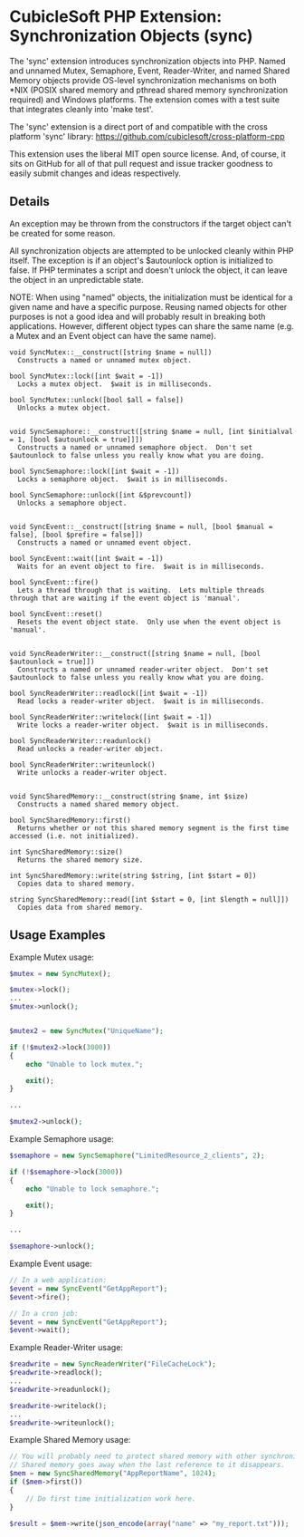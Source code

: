 CubicleSoft PHP Extension:  Synchronization Objects (sync)
==========================================================

The 'sync' extension introduces synchronization objects into PHP.  Named and unnamed Mutex, Semaphore, Event, Reader-Writer, and named Shared Memory objects provide OS-level synchronization mechanisms on both *NIX (POSIX shared memory and pthread shared memory synchronization required) and Windows platforms.  The extension comes with a test suite that integrates cleanly into 'make test'.

The 'sync' extension is a direct port of and compatible with the cross platform 'sync' library:  https://github.com/cubiclesoft/cross-platform-cpp

This extension uses the liberal MIT open source license.  And, of course, it sits on GitHub for all of that pull request and issue tracker goodness to easily submit changes and ideas respectively.

Details
-------

An exception may be thrown from the constructors if the target object can't be created for some reason.

All synchronization objects are attempted to be unlocked cleanly within PHP itself.  The exception is if an object's $autounlock option is initialized to false.  If PHP terminates a script and doesn't unlock the object, it can leave the object in an unpredictable state.

NOTE:  When using "named" objects, the initialization must be identical for a given name and have a specific purpose.  Reusing named objects for other purposes is not a good idea and will probably result in breaking both applications.  However, different object types can share the same name (e.g. a Mutex and an Event object can have the same name).

````
void SyncMutex::__construct([string $name = null])
  Constructs a named or unnamed mutex object.

bool SyncMutex::lock([int $wait = -1])
  Locks a mutex object.  $wait is in milliseconds.

bool SyncMutex::unlock([bool $all = false])
  Unlocks a mutex object.


void SyncSemaphore::__construct([string $name = null, [int $initialval = 1, [bool $autounlock = true]]])
  Constructs a named or unnamed semaphore object.  Don't set $autounlock to false unless you really know what you are doing.

bool SyncSemaphore::lock([int $wait = -1])
  Locks a semaphore object.  $wait is in milliseconds.

bool SyncSemaphore::unlock([int &$prevcount])
  Unlocks a semaphore object.


void SyncEvent::__construct([string $name = null, [bool $manual = false], [bool $prefire = false]])
  Constructs a named or unnamed event object.

bool SyncEvent::wait([int $wait = -1])
  Waits for an event object to fire.  $wait is in milliseconds.

bool SyncEvent::fire()
  Lets a thread through that is waiting.  Lets multiple threads through that are waiting if the event object is 'manual'.

bool SyncEvent::reset()
  Resets the event object state.  Only use when the event object is 'manual'.


void SyncReaderWriter::__construct([string $name = null, [bool $autounlock = true]])
  Constructs a named or unnamed reader-writer object.  Don't set $autounlock to false unless you really know what you are doing.

bool SyncReaderWriter::readlock([int $wait = -1])
  Read locks a reader-writer object.  $wait is in milliseconds.

bool SyncReaderWriter::writelock([int $wait = -1])
  Write locks a reader-writer object.  $wait is in milliseconds.

bool SyncReaderWriter::readunlock()
  Read unlocks a reader-writer object.

bool SyncReaderWriter::writeunlock()
  Write unlocks a reader-writer object.


void SyncSharedMemory::__construct(string $name, int $size)
  Constructs a named shared memory object.

bool SyncSharedMemory::first()
  Returns whether or not this shared memory segment is the first time accessed (i.e. not initialized).

int SyncSharedMemory::size()
  Returns the shared memory size.

int SyncSharedMemory::write(string $string, [int $start = 0])
  Copies data to shared memory.

string SyncSharedMemory::read([int $start = 0, [int $length = null]])
  Copies data from shared memory.
````

Usage Examples
--------------

Example Mutex usage:

```php
$mutex = new SyncMutex();

$mutex->lock();
...
$mutex->unlock();


$mutex2 = new SyncMutex("UniqueName");

if (!$mutex2->lock(3000))
{
	echo "Unable to lock mutex.";

	exit();
}

...

$mutex2->unlock();
```

Example Semaphore usage:

```php
$semaphore = new SyncSemaphore("LimitedResource_2_clients", 2);

if (!$semaphore->lock(3000))
{
	echo "Unable to lock semaphore.";

	exit();
}

...

$semaphore->unlock();
```

Example Event usage:

```php
// In a web application:
$event = new SyncEvent("GetAppReport");
$event->fire();

// In a cron job:
$event = new SyncEvent("GetAppReport");
$event->wait();
```

Example Reader-Writer usage:

```php
$readwrite = new SyncReaderWriter("FileCacheLock");
$readwrite->readlock();
...
$readwrite->readunlock();

$readwrite->writelock();
...
$readwrite->writeunlock();
```

Example Shared Memory usage:

```php
// You will probably need to protect shared memory with other synchronization objects.
// Shared memory goes away when the last reference to it disappears.
$mem = new SyncSharedMemory("AppReportName", 1024);
if ($mem->first())
{
	// Do first time initialization work here.
}

$result = $mem->write(json_encode(array("name" => "my_report.txt")));
```